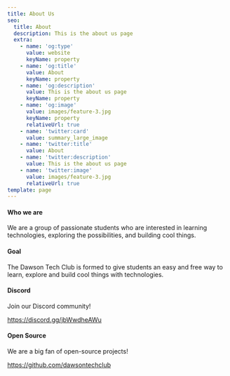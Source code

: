 ```yaml
---
title: About Us
seo:
  title: About
  description: This is the about us page
  extra:
    - name: 'og:type'
      value: website
      keyName: property
    - name: 'og:title'
      value: About
      keyName: property
    - name: 'og:description'
      value: This is the about us page
      keyName: property
    - name: 'og:image'
      value: images/feature-3.jpg
      keyName: property
      relativeUrl: true
    - name: 'twitter:card'
      value: summary_large_image
    - name: 'twitter:title'
      value: About
    - name: 'twitter:description'
      value: This is the about us page
    - name: 'twitter:image'
      value: images/feature-3.jpg
      relativeUrl: true
template: page
---
```

#### Who we are

We are a group of passionate students who are interested in learning technologies, exploring the possibilities, and building cool things.

#### Goal

The Dawson Tech Club is formed to give students an easy and free way to learn, explore and build cool things with technologies.

#### Discord

Join our Discord community!

<https://discord.gg/jbWwdheAWu>

#### Open Source

We are a big fan of open-source projects!

<https://github.com/dawsontechclub>


